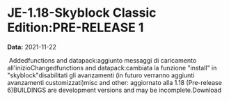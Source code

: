 # JE-1.18-Skyblock Classic Edition:PRE-RELEASE 1

**Data:** 2021-11-22

 Addedfunctions and datapack:aggiunto messaggi di caricamento all'inizioChangedfunctions and datapack:cambiata la funzione "install" in "skyblock"disabilitati gli avanzamenti (in futuro verranno aggiunti avanzamenti customizzati)misc and other: aggiornato alla 1.18 (Pre-release 6)BUILDINGS are development versions and may be incomplete.Download
